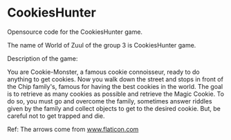 # CookiesHunter
Opensource code for the CookiesHunter game.

The name of World of Zuul of the group 3 is CookiesHunter game.

Description of the game:

You are Cookie-Monster, a famous cookie connoisseur, ready to do anything to get cookies. 
Now you walk down the street and stops in front of the Chip family's, famous for having the best cookies in the world.
The goal is to retrieve as many cookies as possible and retrieve the Magic Cookie.
To do so, you must go and overcome the family, sometimes answer riddles given by the family and collect objects to get to the desired cookie.
But, be careful not to get trapped and die.


Ref:
The arrows come from www.flaticon.com
